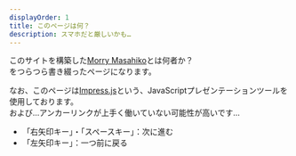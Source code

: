 ```yaml
---
displayOrder: 1
title: このページは何？
description: スマホだと厳しいかも…
---
```


このサイトを構築した[Morry Masahiko](https://twitter.com/dollplayer2501)とは何者か？  
をつらつら書き綴ったページになります。

なお、このページは[Impress.js](impress.js.org)という、JavaScriptプレゼンテーションツールを使用しております。  
および…アンカーリンクが上手く働いていない可能性が高いです…

- 「右矢印キー」・「スペースキー」：次に進む
- 「左矢印キー」：一つ前に戻る
